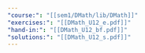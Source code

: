 ```yaml
---
"course:": "[[sem1/DMath/lib/DMath]]"
"exercises:": "[[DMath_U12_e.pdf]]"
"hand-in:": "[[DMath_U12_bf.pdf]]"
"solutions:": "[[DMath_U12_s.pdf]]"
---
```

